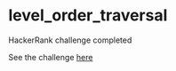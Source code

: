 # level_order_traversal
HackerRank challenge completed

See the challenge [here](https://www.hackerrank.com/challenges/tree-level-order-traversal/problem)
